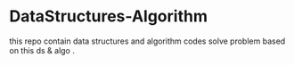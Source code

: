 # DataStructures-Algorithm
this repo contain data structures and algorithm codes 
solve problem based on this ds & algo .
